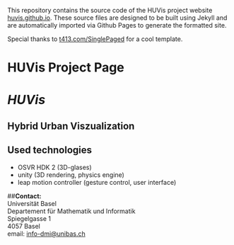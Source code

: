 
This repository contains the source code of the HUVis project website [huvis.github.io](https://huvis.github.io). These source files are designed to be built using Jekyll and are automatically imported via Github Pages to generate the formatted site.

Special thanks to [t413.com/SinglePaged](http://t413.com/SinglePaged) for a cool template.


HUVis Project Page
==================

# *HUVis*

## **H**ybrid **U**rban **V**iszualization

## Used technologies

- OSVR HDK 2 (3D-glases)
- unity (3D rendering, physics engine)
- leap motion controller (gesture control, user interface)

##**Contact:**<br/>
Universität Basel<br/>
Departement für Mathematik und Informatik<br/>
Spiegelgasse 1<br/>
4057 Basel<br/>
email: info-dmi@unibas.ch<br/>
